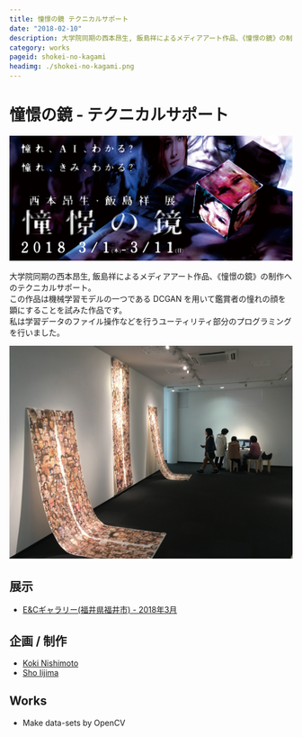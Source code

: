 ```yaml
---
title: 憧憬の鏡 テクニカルサポート
date: "2018-02-10"
description: 大学院同期の西本昂生, 飯島祥によるメディアアート作品、《憧憬の鏡》の制作へのテクニカルサポート。学習データのファイル操作などを行うユーティリティ部分のプログラミングを行った。
category: works
pageid: shokei-no-kagami
headimg: ./shokei-no-kagami.png
---
```


# 憧憬の鏡 - テクニカルサポート

!["イベントバナー"](./shokei-no-kagami.png "イベントバナー")

大学院同期の西本昂生, 飯島祥によるメディアアート作品、《憧憬の鏡》の制作へのテクニカルサポート。  
この作品は機械学習モデルの一つである DCGAN を用いて鑑賞者の憧れの顔を顕にすることを試みた作品です。  
私は学習データのファイル操作などを行うユーティリティ部分のプログラミングを行いました。

!["展示の様子 @ E&Cギャラリー"](./shokei-no-kagami-exhibit.jpg "展示の様子 @ E&Cギャラリー(福井県福井市)")

## 展示

- [E&Cギャラリー(福井県福井市) - 2018年3月](http://www.iamas.ac.jp/activity/shokei-no-kagami)

## 企画 / 制作

- [Koki Nishimoto](https://nishimoto-koki.tumblr.com)
- [Sho Iijima](https://shoiijima.github.io)

## Works

- Make data-sets by OpenCV
